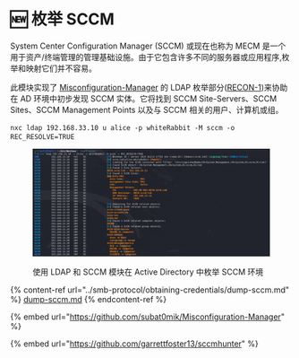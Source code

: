 # 🆕 枚举 SCCM

System Center Configuration Manager (SCCM) 或现在也称为 MECM 是一个用于资产/终端管理的管理基础设施。由于它包含许多不同的服务器或应用程序,枚举和映射它们并不容易。

此模块实现了 [Misconfiguration-Manager](https://github.com/subat0mik/Misconfiguration-Manager) 的 LDAP 枚举部分([RECON-1](https://github.com/subat0mik/Misconfiguration-Manager/blob/main/attack-techniques/RECON/RECON-1/recon-1_description.md))来协助在 AD 环境中初步发现 SCCM 实体。它将找到 SCCM Site-Servers、SCCM Sites、SCCM Management Points 以及与 SCCM 相关的用户、计算机或组。

```
nxc ldap 192.168.33.10 u alice -p whiteRabbit -M sccm -o REC_RESOLVE=TRUE
```

<figure><img src="../.gitbook/assets/image (10).png" alt=""><figcaption><p>使用 LDAP 和 SCCM 模块在 Active Directory 中枚举 SCCM 环境</p></figcaption></figure>

{% content-ref url="../smb-protocol/obtaining-credentials/dump-sccm.md" %}
[dump-sccm.md](../smb-protocol/obtaining-credentials/dump-sccm.md)
{% endcontent-ref %}

{% embed url="https://github.com/subat0mik/Misconfiguration-Manager" %}

{% embed url="https://github.com/garrettfoster13/sccmhunter" %}
